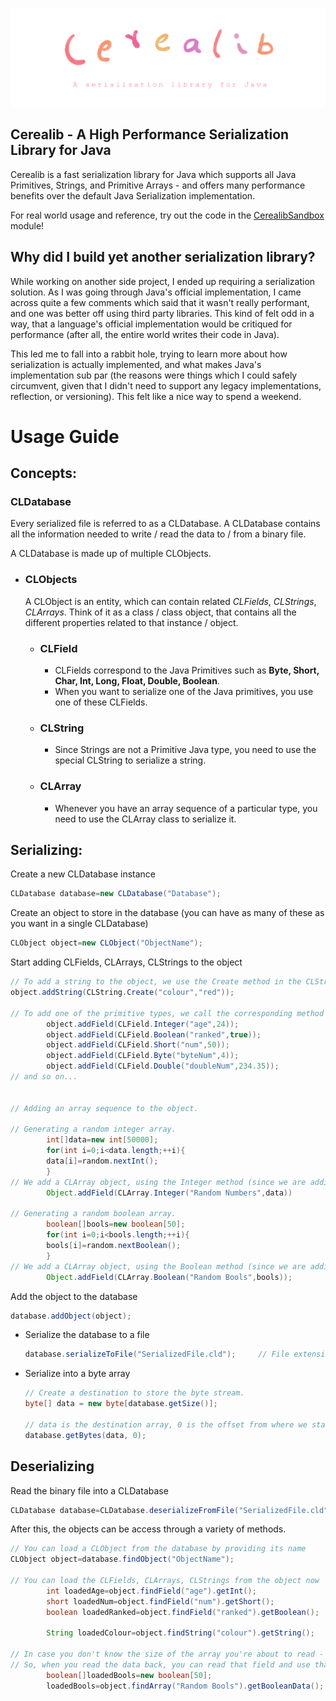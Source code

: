 ![Cerealib Banner](./cerealibBanner.png)

## Cerealib - A High Performance Serialization Library for Java

Cerealib is a fast serialization library for Java which supports all Java Primitives, Strings, and Primitive Arrays -
and offers many performance benefits over the default Java Serialization implementation.

For real world usage and reference, try out the code in the [CerealibSandbox](./CerealibSandbox/src) module!

## Why did I build yet another serialization library?

While working on another side project, I ended up requiring a serialization solution. As I was going through Java's
official implementation, I came across quite a few comments which said that it wasn't really performant, and one was
better off using third party libraries. This kind of felt odd in a way, that a language's official implementation would
be critiqued for performance (after all, the entire world writes their code in Java).

This led me to fall into a rabbit hole, trying to learn more about how serialization is actually implemented, and what
makes Java's implementation sub par (the reasons were things which I could safely circumvent, given that I didn't need
to support any legacy implementations, reflection, or versioning). This felt like a nice way to spend a weekend.

# Usage Guide

## Concepts:

### CLDatabase

Every serialized file is referred to as a CLDatabase. A CLDatabase contains all the information needed to write / read
the data to / from a binary file.

A CLDatabase is made up of multiple CLObjects.

- ### CLObjects
  A CLObject is an entity, which can contain related *CLFields*, *CLStrings*, *CLArrays*. Think of it as a class / class
  object, that contains all the different properties related to that instance / object.
    - ### CLField
        - CLFields correspond to the Java Primitives such as **Byte, Short, Char, Int, Long, Float, Double, Boolean**.
        - When you want to serialize one of the Java primitives, you use one of these CLFields.

    - ### CLString
        - Since Strings are not a Primitive Java type, you need to use the special CLString to serialize a string.

    - ### CLArray
        - Whenever you have an array sequence of a particular type, you need to use the CLArray class to serialize it.

## Serializing:

Create a new CLDatabase instance

```java
CLDatabase database=new CLDatabase("Database");
```

Create an object to store in the database (you can have as many of these as you want in a single CLDatabase)

```java
CLObject object=new CLObject("ObjectName"); 
```

Start adding CLFields, CLArrays, CLStrings to the object

```java
// To add a string to the object, we use the Create method in the CLString class
object.addString(CLString.Create("colour","red"));

// To add one of the primitive types, we call the corresponding method on the CLField class.
        object.addField(CLField.Integer("age",24));
        object.addField(CLField.Boolean("ranked",true));
        object.addField(CLField.Short("num",50));
        object.addField(CLField.Byte("byteNum",4));
        object.addField(CLField.Double("doubleNum",234.35));
// and so on...


// Adding an array sequence to the object.

// Generating a random integer array.
        int[]data=new int[50000];
        for(int i=0;i<data.length;++i){
        data[i]=random.nextInt();
        }
// We add a CLArray object, using the Integer method (since we are adding an integer array) to the database.
        Object.addField(CLArray.Integer("Random Numbers",data))

// Generating a random boolean array.
        boolean[]bools=new boolean[50];
        for(int i=0;i<bools.length;++i){
        bools[i]=random.nextBoolean();
        }
// We add a CLArray object, using the Boolean method (since we are adding a boolean array) to the database.
        Object.addField(CLArray.Boolean("Random Bools",bools));
```

Add the object to the database

```java
database.addObject(object);
```

- Serialize the database to a file
    ```java
    database.serializeToFile("SerializedFile.cld");     // File extension can be anything.
    ```
- Serialize into a byte array
    ```java
    // Create a destination to store the byte stream.
    byte[] data = new byte[database.getSize()];
    
    // data is the destination array, 0 is the offset from where we start writing inside the data array.
    database.getBytes(data, 0);     
    ```

## Deserializing

Read the binary file into a CLDatabase

```java
CLDatabase database=CLDatabase.deserializeFromFile("SerializedFile.cld");
```

After this, the objects can be access through a variety of methods.

```java
// You can load a CLObject from the database by providing its name
CLObject object=database.findObject("ObjectName");

// You can load the CLFields, CLArrays, CLStrings from the object now
        int loadedAge=object.findField("age").getInt();
        short loadedNum=object.findField("num").getShort();
        boolean loadedRanked=object.findField("ranked").getBoolean();

        String loadedColour=object.findString("colour").getString();

// In case you don't know the size of the array you're about to read - you can write that as well to a field while serializing.
// So, when you read the data back, you can read that field and use that to instantiate a new array of the required size.
        boolean[]loadedBools=new boolean[50];
        loadedBools=object.findArray("Random Bools").getBooleanData();
```